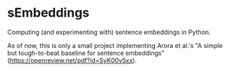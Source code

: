 # sEmbeddings
Computing (and experimenting with) sentence embeddings in Python.

As of now, this is only a small project implementing Arora et al.'s "A simple but tough-to-beat baseline for sentence embeddings" (https://openreview.net/pdf?id=SyK00v5xx).
